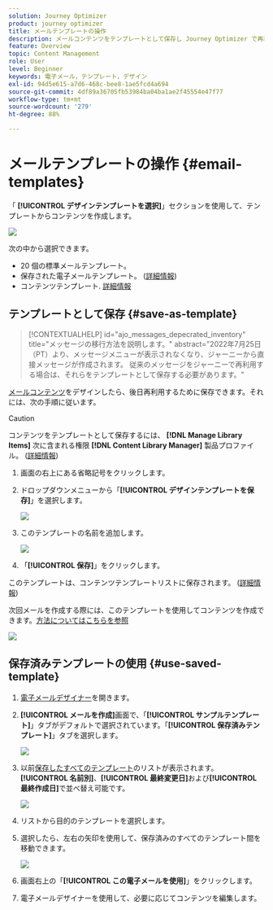 ```yaml
---
solution: Journey Optimizer
product: journey optimizer
title: メールテンプレートの操作
description: メールコンテンツをテンプレートとして保存し Journey Optimizer で再利用する方法を説明します
feature: Overview
topic: Content Management
role: User
level: Beginner
keywords: 電子メール，テンプレート，デザイン
exl-id: 94d5e615-a7d6-468c-bee8-1ae5fcd4a694
source-git-commit: 4df89a36705fb53984ba04ba1ae2f45554e47f77
workflow-type: tm+mt
source-wordcount: '279'
ht-degree: 88%

---
```


# メールテンプレートの操作 {#email-templates}

「 **[!UICONTROL デザインテンプレートを選択]**」セクションを使用して、テンプレートからコンテンツを作成します。

![](assets/email_designer-templates.png)

次の中から選択できます。
* 20 個の標準メールテンプレート。
* 保存された電子メールテンプレート。 ([詳細情報](#use-saved-template))
* コンテンツテンプレート. [詳細情報](content-templates.md)

## テンプレートとして保存 {#save-as-template}

>[!CONTEXTUALHELP]
>id="ajo_messages_depecrated_inventory"
>title="メッセージの移行方法を説明します。"
>abstract="2022年7月25日（PT）より、メッセージメニューが表示されなくなり、ジャーニーから直接メッセージが作成されます。 従来のメッセージをジャーニーで再利用する場合は、それらをテンプレートとして保存する必要があります。"

[メールコンテンツ](get-started-email-design.md)をデザインしたら、後日再利用するために保存できます。それには、次の手順に従います。

>[!CAUTION]
>
>コンテンツをテンプレートとして保存するには、 **[!DNL Manage Library Items]** 次に含まれる権限 **[!DNL Content Library Manager]** 製品プロファイル。 ([詳細情報](../administration/ootb-product-profiles.md#content-library-manager))

1. 画面の右上にある省略記号をクリックします。

1. ドロップダウンメニューから「**[!UICONTROL デザインテンプレートを保存]**」を選択します。

   ![](assets/email_designer-save-template.png)

1. このテンプレートの名前を追加します。

   ![](assets/email_designer-template-name.png)

1. 「**[!UICONTROL 保存]**」をクリックします。

このテンプレートは、コンテンツテンプレートリストに保存されます。 ([詳細情報](content-templates.md))

次回メールを作成する際には、このテンプレートを使用してコンテンツを作成できます。[方法についてはこちらを参照](#use-saved-template)

![](assets/email_designer-saved-template.png)

## 保存済みテンプレートの使用 {#use-saved-template}

1. [電子メールデザイナー](content-from-scratch.md)を開きます。

1. **[!UICONTROL メールを作成]**&#x200B;画面で、「**[!UICONTROL サンプルテンプレート]**」タブがデフォルトで選択されています。「**[!UICONTROL 保存済みテンプレート]**」タブを選択します。

   ![](assets/email_designer-saved-templates-tab.png)

1. 以前[保存したすべてのテンプレート](#save-as-template)のリストが表示されます。**[!UICONTROL 名前別]**、**[!UICONTROL 最終変更日]**&#x200B;および&#x200B;**[!UICONTROL 最終作成日]**&#x200B;で並べ替え可能です。

   ![](assets/email_designer-saved-templates.png)

1. リストから目的のテンプレートを選択します。

1. 選択したら、左右の矢印を使用して、保存済みのすべてのテンプレート間を移動できます。

   ![](assets/email_designer-saved-templates-navigate.png)

1. 画面右上の「**[!UICONTROL この電子メールを使用]**」をクリックします。

1. 電子メールデザイナーを使用して、必要に応じてコンテンツを編集します。
